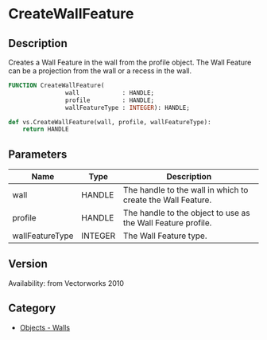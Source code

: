 # CreateWallFeature

## Description
Creates a Wall Feature in the wall from the profile object.  The Wall Feature can be a projection from the wall or a recess in the wall.

```pascal
FUNCTION CreateWallFeature(
				wall            : HANDLE;
				profile         : HANDLE;
				wallFeatureType : INTEGER): HANDLE;
```

```python
def vs.CreateWallFeature(wall, profile, wallFeatureType):
    return HANDLE
```

## Parameters
|Name|Type|Description|
|---|---|---|
|wall|HANDLE|The handle to the wall in which to create the Wall Feature.|
|profile|HANDLE|The handle to the object to use as the Wall Feature profile.|
|wallFeatureType|INTEGER|The Wall Feature type.||0 - Projection|1 - Recess|

## Version
Availability: from Vectorworks 2010

## Category
* [Objects - Walls](../Categories/Objects%20-%20Walls.md)
